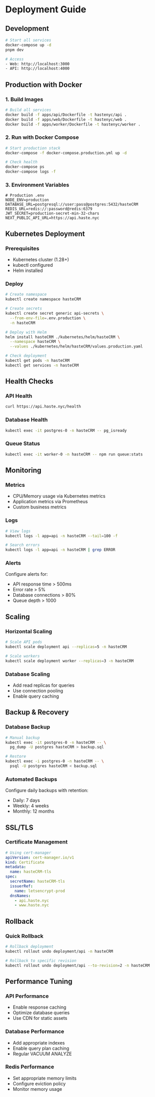 # Deployment Guide

## Development

```bash
# Start all services
docker-compose up -d
pnpm dev

# Access
- Web: http://localhost:3000
- API: http://localhost:4000
```

## Production with Docker

### 1. Build Images

```bash
# Build all services
docker build -f apps/api/Dockerfile -t hastenyc/api .
docker build -f apps/web/Dockerfile -t hastenyc/web .
docker build -f apps/worker/Dockerfile -t hastenyc/worker .
```

### 2. Run with Docker Compose

```bash
# Start production stack
docker-compose -f docker-compose.production.yml up -d

# Check health
docker-compose ps
docker-compose logs -f
```

### 3. Environment Variables

```env
# Production .env
NODE_ENV=production
DATABASE_URL=postgresql://user:pass@postgres:5432/hasteCRM
REDIS_URL=redis://:password@redis:6379
JWT_SECRET=production-secret-min-32-chars
NEXT_PUBLIC_API_URL=https://api.haste.nyc
```

## Kubernetes Deployment

### Prerequisites

- Kubernetes cluster (1.28+)
- kubectl configured
- Helm installed

### Deploy

```bash
# Create namespace
kubectl create namespace hasteCRM

# Create secrets
kubectl create secret generic api-secrets \
  --from-env-file=.env.production \
  -n hasteCRM

# Deploy with Helm
helm install hasteCRM ./kubernetes/helm/hasteCRM \
  --namespace hasteCRM \
  --values ./kubernetes/helm/hasteCRM/values.production.yaml

# Check deployment
kubectl get pods -n hasteCRM
kubectl get services -n hasteCRM
```

## Health Checks

### API Health

```bash
curl https://api.haste.nyc/health
```

### Database Health

```bash
kubectl exec -it postgres-0 -n hasteCRM -- pg_isready
```

### Queue Status

```bash
kubectl exec -it worker-0 -n hasteCRM -- npm run queue:stats
```

## Monitoring

### Metrics

- CPU/Memory usage via Kubernetes metrics
- Application metrics via Prometheus
- Custom business metrics

### Logs

```bash
# View logs
kubectl logs -l app=api -n hasteCRM --tail=100 -f

# Search errors
kubectl logs -l app=api -n hasteCRM | grep ERROR
```

### Alerts

Configure alerts for:

- API response time > 500ms
- Error rate > 5%
- Database connections > 80%
- Queue depth > 1000

## Scaling

### Horizontal Scaling

```bash
# Scale API pods
kubectl scale deployment api --replicas=5 -n hasteCRM

# Scale workers
kubectl scale deployment worker --replicas=3 -n hasteCRM
```

### Database Scaling

- Add read replicas for queries
- Use connection pooling
- Enable query caching

## Backup & Recovery

### Database Backup

```bash
# Manual backup
kubectl exec -it postgres-0 -n hasteCRM -- \
  pg_dump -U postgres hasteCRM > backup.sql

# Restore
kubectl exec -i postgres-0 -n hasteCRM -- \
  psql -U postgres hasteCRM < backup.sql
```

### Automated Backups

Configure daily backups with retention:

- Daily: 7 days
- Weekly: 4 weeks
- Monthly: 12 months

## SSL/TLS

### Certificate Management

```yaml
# Using cert-manager
apiVersion: cert-manager.io/v1
kind: Certificate
metadata:
  name: hasteCRM-tls
spec:
  secretName: hasteCRM-tls
  issuerRef:
    name: letsencrypt-prod
  dnsNames:
    - api.haste.nyc
    - www.haste.nyc
```

## Rollback

### Quick Rollback

```bash
# Rollback deployment
kubectl rollout undo deployment/api -n hasteCRM

# Rollback to specific revision
kubectl rollout undo deployment/api --to-revision=2 -n hasteCRM
```

## Performance Tuning

### API Performance

- Enable response caching
- Optimize database queries
- Use CDN for static assets

### Database Performance

- Add appropriate indexes
- Enable query plan caching
- Regular VACUUM ANALYZE

### Redis Performance

- Set appropriate memory limits
- Configure eviction policy
- Monitor memory usage
